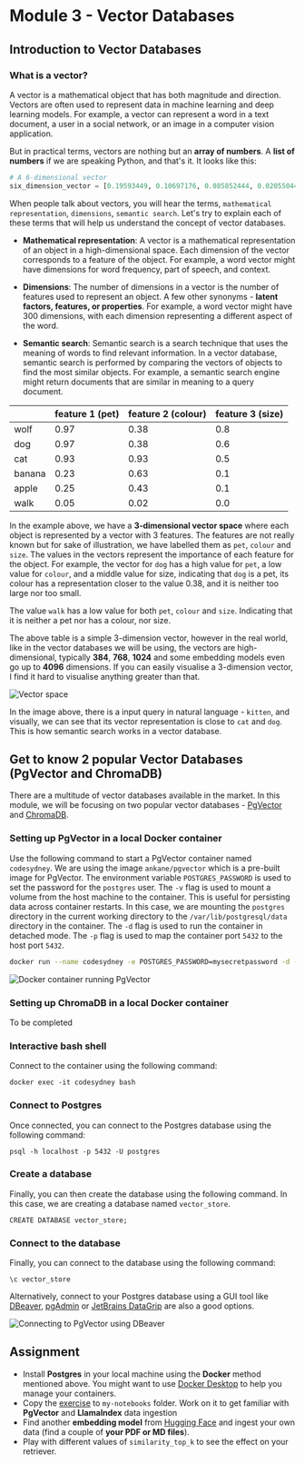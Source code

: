 # Module 3 - Vector Databases

## Introduction to Vector Databases

### What is a vector?

A vector is a mathematical object that has both magnitude and direction. Vectors are often used to represent data in machine learning and deep learning models. For example, a vector can represent a word in a text document, a user in a social network, or an image in a computer vision application.

But in practical terms, vectors are nothing but an **array of numbers**. A **list of numbers** if we are speaking Python, and that's it. It looks like this:

```python
# A 6-dimensional vector
six_dimension_vector = [0.19593449, 0.10697176, 0.085852444, 0.020550441, 0.21760122, 0.05884677]
```

When people talk about vectors, you will hear the terms, `mathematical representation`, `dimensions`, `semantic search`. Let's try to explain each of these terms that will help us understand the concept of vector databases.

- **Mathematical representation**: A vector is a mathematical representation of an object in a high-dimensional space. Each dimension of the vector corresponds to a feature of the object. For example, a word vector might have dimensions for word frequency, part of speech, and context.

- **Dimensions**: The number of dimensions in a vector is the number of features used to represent an object. A few other synonyms - **latent factors, features, or properties**.  For example, a word vector might have 300 dimensions, with each dimension representing a different aspect of the word.

- **Semantic search**: Semantic search is a search technique that uses the meaning of words to find relevant information. In a vector database, semantic search is performed by comparing the vectors of objects to find the most similar objects. For example, a semantic search engine might return documents that are similar in meaning to a query document.

|| feature 1 (pet) | feature 2 (colour)| feature 3 (size)|
|----------|----------|----------|----------|
| wolf     | 0.97     | 0.38     | 0.8      |
| dog      | 0.97     | 0.38     | 0.6      |
| cat      | 0.93     | 0.93     | 0.5      |
| banana   | 0.23     | 0.63     | 0.1      |
| apple    | 0.25     | 0.43     | 0.1      |
| walk     | 0.05     | 0.02     | 0.0      |

In the example above, we have a **3-dimensional vector space** where each object is represented by a vector with 3 features. The features are not really known but for sake of illustration, we have labelled them as `pet`, `colour` and `size`. The values in the vectors represent the importance of each feature for the object. For example, the vector for `dog` has a high value for `pet`, a low value for `colour`, and a middle value for size, indicating that `dog` is a pet, its colour has a representation closer to the value 0.38, and it is neither too large nor too small.

The value `walk` has a low value for both `pet`, `colour` and `size`. Indicating that it is neither a pet nor has a colour, nor size.

The above table is a simple 3-dimension vector, however in the real world, like in the vector databases we will be using, the vectors are high-dimensional, typically **384**, **768**, **1024** and some embedding models even go up to **4096** dimensions. If you can easily visualise a 3-dimension vector, I find it hard to visualise anything greater than that.

![Vector space ](./images/3-vector-image.jpg)

In the image above, there is a input query in natural language - `kitten`, and visually, we can see that its vector representation is close to `cat` and `dog`. This is how semantic search works in a vector database.

## Get to know 2 popular Vector Databases (PgVector and ChromaDB)

There are a multitude of vector databases available in the market. In this module, we will be focusing on two popular vector databases - [PgVector](https://github.com/pgvector/pgvector) and [ChromaDB](https://www.trychroma.com/). 

### Setting up PgVector in a local Docker container

Use the following command to start a PgVector container named `codesydney`. We are using the image `ankane/pgvector` which is a pre-built image for PgVector. The environment variable `POSTGRES_PASSWORD` is used to set the password for the `postgres` user. The `-v` flag is used to mount a volume from the host machine to the container. This is useful for persisting data across container restarts. In this case, we are mounting the `postgres` directory in the current working directory to the `/var/lib/postgresql/data` directory in the container. The `-d` flag is used to run the container in detached mode. The `-p` flag is used to map the container port `5432` to the host port `5432`.

```bash
docker run --name codesydney -e POSTGRES_PASSWORD=mysecretpassword -d -p 5432:5432 -v $(pwd)/postgres:/var/lib/postgresql/data:rw ankane/pgvector
```

![Docker container running PgVector](./images/1-docker-container-running.png)

### Setting up ChromaDB in a local Docker container

To be completed

### Interactive bash shell 

Connect to the container using the following command:

```
docker exec -it codesydney bash
```

### Connect to Postgres

Once connected, you can connect to the Postgres database using the following command:

```
psql -h localhost -p 5432 -U postgres
```

### Create a database

Finally, you can then create the database using the following command. In this case, we are creating a database named `vector_store`.

```
CREATE DATABASE vector_store;
```

### Connect to the database

Finally, you can connect to the database using the following command:

```
\c vector_store
```

Alternatively, connect to your Postgres database using a GUI tool like [DBeaver](https://dbeaver.io/), [pgAdmin](https://www.pgadmin.org/) or [JetBrains DataGrip](https://www.jetbrains.com/datagrip/) are also a good options.

![Connecting to PgVector using DBeaver](./images/2-sql-client-select.png)

## Assignment
- Install **Postgres** in your local machine using the **Docker** method mentioned above. You might want to use [Docker Desktop](https://www.docker.com/products/docker-desktop/) to help you manage your containers.
- Copy the [exercise](./1-vector-dbs.ipynb) to `my-notebooks` folder.  Work on it to get familiar with **PgVector** and **LlamaIndex** data ingestion
- Find another **embedding model** from [Hugging Face](https://huggingface.co/models?other=text-embedding) and ingest your own data (find a couple of **your PDF or MD files**).
- Play with different values of `similarity_top_k` to see the effect on your retriever.
